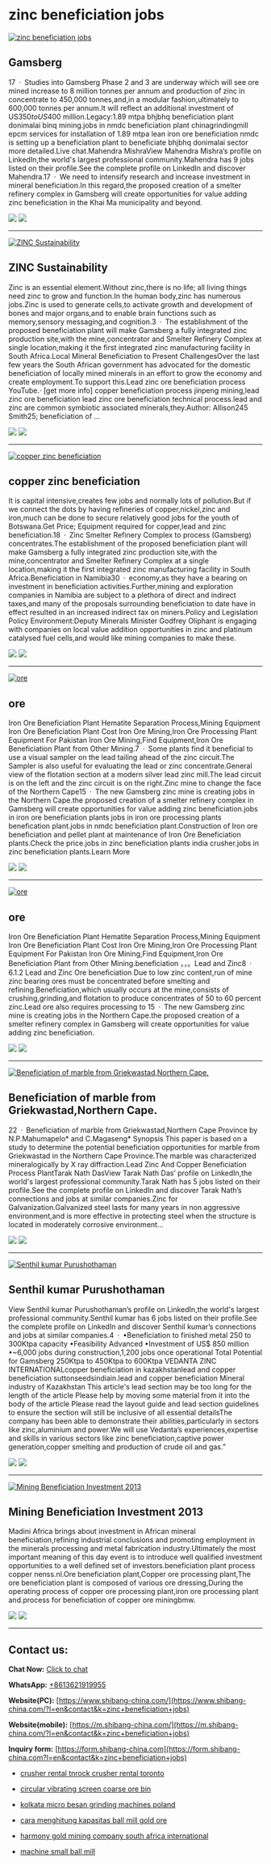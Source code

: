 # zinc beneficiation jobs

<a href="https://swt.shibang-china.com/?l=en&img&k=zinc+beneficiation+jobs" target="_blank">![zinc beneficiation jobs](http://static.shibang-china.com/all-800x300/784.jpg)</a>

## Gamsberg
17&ensp;&#0183;&ensp;Studies into Gamsberg Phase 2 and 3 are underway which will see ore mined increase to 8 million tonnes per annum and production of zinc in concentrate to 450,000 tonnes,and,in a modular fashion,ultimately to 600,000 tonnes per annum.It will reflect an additional investment of US$350 to US$400 million.Legacy:1.89 mtpa bhjbhq beneficiation plant donimalai binq mining.jobs in nmdc beneficiation plant chinagrindingmill epcm services for installation of 1.89 mtpa lean iron ore beneficiation nmdc is setting up a beneficiation plant to beneficiate bhjbhq donimalai sector more detailed.Live chat.Mahendra MishraView Mahendra Mishra’s profile on LinkedIn,the world's largest professional community.Mahendra has 9 jobs listed on their profile.See the complete profile on LinkedIn and discover Mahendra.17&ensp;&#0183;&ensp;We need to intensify research and increase investment in mineral beneficiation.In this regard,the proposed creation of a smelter refinery complex in Gamsberg will create opportunities for value adding zinc beneficiation in the Khai Ma municipality and beyond.


<a href="https://whatsapp.shibangsoft.com/WhatsApp.php" target="_blank" title="WhatsApp">![](http://static.shibang-china.com/icon/whatsapp.png)</a> <a href="https://swt.shibang-china.com/?l=en&icon&k=zinc+beneficiation+jobs" target="_blank">![](http://static.shibang-china.com/icon/chat-en.png)</a>

---

<a href="https://swt.shibang-china.com/?l=en&img&k=zinc+beneficiation+jobs" target="_blank">![ZINC Sustainability](http://static.shibang-china.com/all-800x300/126.jpg)</a>

## ZINC Sustainability
Zinc is an essential element.Without zinc,there is no life; all living things need zinc to grow and function.In the human body,zinc has numerous jobs.Zinc is used to generate cells,to activate growth and development of bones and major organs,and to enable brain functions such as memory,sensory messaging,and cognition.3&ensp;&#0183;&ensp;The establishment of the proposed beneficiation plant will make Gamsberg a fully integrated zinc production site,with the mine,concentrator and Smelter Refinery Complex at single location,making it the first integrated zinc manufacturing facility in South Africa.Local Mineral Beneficiation to Present ChallengesOver the last few years the South African government has advocated for the domestic beneficiation of locally mined minerals in an effort to grow the economy and create employment.To support this.Lead zinc ore beneficiation process YouTube.&#183; [get more info] copper beneficiation process jinpeng mining,lead zinc ore beneficiation lead zinc ore beneficiation technical process.lead and zinc are common symbiotic associated minerals,they.Author: Allison245 Smith25; beneficiation of …


<a href="https://whatsapp.shibangsoft.com/WhatsApp.php" target="_blank" title="WhatsApp">![](http://static.shibang-china.com/icon/whatsapp.png)</a> <a href="https://swt.shibang-china.com/?l=en&icon&k=zinc+beneficiation+jobs" target="_blank">![](http://static.shibang-china.com/icon/chat-en.png)</a>

---

<a href="https://swt.shibang-china.com/?l=en&img&k=zinc+beneficiation+jobs" target="_blank">![copper zinc beneficiation](http://static.shibang-china.com/all-800x300/261.jpg)</a>

## copper zinc beneficiation
It is capital intensive,creates few jobs and normally lots of pollution.But if we connect the dots by having refineries of copper,nickel,zinc and iron,much can be done to secure relatively good jobs for the youth of Botswana.Get Price; Equipment required for copper,lead and zinc beneficiation.18&ensp;&#0183;&ensp;Zinc Smelter Refinery Complex to process (Gamsberg) concentrates.The establishment of the proposed beneficiation plant will make Gamsberg a fully integrated zinc production site,with the mine,concentrator and Smelter Refinery Complex at a single location,making it the first integrated zinc manufacturing facility in South Africa.Beneficiation in Namibia30&ensp;&#0183;&ensp;economy,as they have a bearing on investment in beneficiation activities.Further,mining and exploration companies in Namibia are subject to a plethora of direct and indirect taxes,and many of the proposals surrounding beneficiation to date have in effect resulted in an increased indirect tax on miners.Policy and Legislation Policy Environment:Deputy Minerals Minister Godfrey Oliphant is engaging with companies on local value addition opportunities in zinc and platinum catalysed fuel cells,and would like mining companies to make these.


<a href="https://whatsapp.shibangsoft.com/WhatsApp.php" target="_blank" title="WhatsApp">![](http://static.shibang-china.com/icon/whatsapp.png)</a> <a href="https://swt.shibang-china.com/?l=en&icon&k=zinc+beneficiation+jobs" target="_blank">![](http://static.shibang-china.com/icon/chat-en.png)</a>

---

<a href="https://swt.shibang-china.com/?l=en&img&k=zinc+beneficiation+jobs" target="_blank">![ore](http://static.shibang-china.com/all-800x300/619.jpg)</a>

## ore
Iron Ore Beneficiation Plant Hematite Separation Process,Mining Equipment Iron Ore Beneficiation Plant Cost Iron Ore Mining,Iron Ore Processing Plant Equipment For Pakistan Iron Ore Mining,Find Equipment,Iron Ore Beneficiation Plant from Other Mining.7&ensp;&#0183;&ensp;Some plants find it beneficial to use a visual sampler on the lead tailing ahead of the zinc circuit.The Sampler is also useful for evaluating the lead or zinc concentrate.General view of the flotation section at a modern silver lead zinc mill.The lead circuit is on the left and the zinc circuit is on the right.Zinc mine to change the face of the Northern Cape15&ensp;&#0183;&ensp;The new Gamsberg zinc mine is creating jobs in the Northern Cape.the proposed creation of a smelter refinery complex in Gamsberg will create opportunities for value adding zinc beneficiation.jobs in iron ore beneficiation plants jobs in iron ore processing plants benefication plant.jobs in nmdc beneficiation plant.Construction of Iron ore beneficiation and pellet plant at maintenance of Iron Ore Beneficiation plants.Check the price.jobs in zinc beneficiation plants india crusher.jobs in zinc beneficiation plants.Learn More


<a href="https://whatsapp.shibangsoft.com/WhatsApp.php" target="_blank" title="WhatsApp">![](http://static.shibang-china.com/icon/whatsapp.png)</a> <a href="https://swt.shibang-china.com/?l=en&icon&k=zinc+beneficiation+jobs" target="_blank">![](http://static.shibang-china.com/icon/chat-en.png)</a>

---

<a href="https://swt.shibang-china.com/?l=en&img&k=zinc+beneficiation+jobs" target="_blank">![ore](http://static.shibang-china.com/all-800x300/1348.jpg)</a>

## ore
Iron Ore Beneficiation Plant Hematite Separation Process,Mining Equipment Iron Ore Beneficiation Plant Cost Iron Ore Mining,Iron Ore Processing Plant Equipment For Pakistan Iron Ore Mining,Find Equipment,Iron Ore Beneficiation Plant from Other Mining.beneficiation ，，。Lead and Zinc8&ensp;&#0183;&ensp;6.1.2 Lead and Zinc Ore beneficiation Due to low zinc content,run of mine zinc bearing ores must be concentrated before smelting and refining.Beneficiation,which usually occurs at the mine,consists of crushing,grinding,and flotation to produce concentrates of 50 to 60 percent zinc.Lead ore also requires processing to 15&ensp;&#0183;&ensp;The new Gamsberg zinc mine is creating jobs in the Northern Cape.the proposed creation of a smelter refinery complex in Gamsberg will create opportunities for value adding zinc beneficiation.


<a href="https://whatsapp.shibangsoft.com/WhatsApp.php" target="_blank" title="WhatsApp">![](http://static.shibang-china.com/icon/whatsapp.png)</a> <a href="https://swt.shibang-china.com/?l=en&icon&k=zinc+beneficiation+jobs" target="_blank">![](http://static.shibang-china.com/icon/chat-en.png)</a>

---

<a href="https://swt.shibang-china.com/?l=en&img&k=zinc+beneficiation+jobs" target="_blank">![Beneficiation of marble from Griekwastad,Northern Cape.](http://static.shibang-china.com/all-800x300/1273.jpg)</a>

## Beneficiation of marble from Griekwastad,Northern Cape.
22&ensp;&#0183;&ensp;Beneficiation of marble from Griekwastad,Northern Cape Province by N.P.Mahumapelo* and C.Magaseng* Synopsis This paper is based on a study to determine the potential beneficiation opportunities for marble from Griekwastad in the Northern Cape Province.The marble was characterized mineralogically by X ray diffraction.Lead Zinc And Copper Beneficiation Process PlantTarak Nath DasView Tarak Nath Das’ profile on LinkedIn,the world's largest professional community.Tarak Nath has 5 jobs listed on their profile.See the complete profile on LinkedIn and discover Tarak Nath’s connections and jobs at similar companies.Zinc for Galvanization.Galvanized steel lasts for many years in non aggressive environment,and is more effective in protecting steel when the structure is located in moderately corrosive environment…


<a href="https://whatsapp.shibangsoft.com/WhatsApp.php" target="_blank" title="WhatsApp">![](http://static.shibang-china.com/icon/whatsapp.png)</a> <a href="https://swt.shibang-china.com/?l=en&icon&k=zinc+beneficiation+jobs" target="_blank">![](http://static.shibang-china.com/icon/chat-en.png)</a>

---

<a href="https://swt.shibang-china.com/?l=en&img&k=zinc+beneficiation+jobs" target="_blank">![Senthil kumar Purushothaman](http://static.shibang-china.com/all-800x300/1065.jpg)</a>

## Senthil kumar Purushothaman
View Senthil kumar Purushothaman’s profile on LinkedIn,the world's largest professional community.Senthil kumar has 6 jobs listed on their profile.See the complete profile on LinkedIn and discover Senthil kumar’s connections and jobs at similar companies.4&ensp;&#0183;&ensp;•Beneficiation to finished metal 250 to 300Ktpa capacity •Feasibility Advanced •Investment of US$ 850 million •~6,000 jobs during construction,1,200 jobs once operational Total Potential for Gamsberg 250Ktpa to 450Ktpa to 600Ktpa VEDANTA ZINC INTERNATIONALcopper beneficiation in kazakhstanlead and copper beneficiation suttonseedsindiain.lead and copper beneficiation Mineral industry of Kazakhstan This article's lead section may be too long for the length of the article Please help by moving some material from it into the body of the article Please read the layout guide and lead section guidelines to ensure the section will still be inclusive of all essential detailsThe company has been able to demonstrate their abilities,particularly in sectors like zinc,aluminium and power.We will use Vedanta’s experiences,expertise and skills in various sectors like zinc beneficiation,captive power generation,copper smelting and production of crude oil and gas.”


<a href="https://whatsapp.shibangsoft.com/WhatsApp.php" target="_blank" title="WhatsApp">![](http://static.shibang-china.com/icon/whatsapp.png)</a> <a href="https://swt.shibang-china.com/?l=en&icon&k=zinc+beneficiation+jobs" target="_blank">![](http://static.shibang-china.com/icon/chat-en.png)</a>

---

<a href="https://swt.shibang-china.com/?l=en&img&k=zinc+beneficiation+jobs" target="_blank">![Mining Beneficiation Investment 2013](http://static.shibang-china.com/all-800x300/738.jpg)</a>

## Mining Beneficiation Investment 2013
Madini Africa brings about investment in African mineral beneficiation,refining industrial conclusions and promoting employment in the minerals processing and metal fabrication industry.Ultimately the most important meaning of this day event is to introduce well qualified investment opportunities to a well defined set of investors.beneficiation plant process copper nenss.nl.Ore beneficiation plant,Copper ore processing plant,The ore beneficiation plant is composed of various ore dressing,During the operating process of copper ore processing plant,iron ore processing plant and.process for beneficiation of copper ore miningbmw.

<a href="https://whatsapp.shibangsoft.com/WhatsApp.php" target="_blank" title="WhatsApp">![](http://static.shibang-china.com/icon/whatsapp.png)</a> <a href="https://swt.shibang-china.com/?l=en&icon&k=zinc+beneficiation+jobs" target="_blank">![](http://static.shibang-china.com/icon/chat-en.png)</a>

---
## Contact us:

**Chat Now:** [Click to chat](https://swt.shibang-china.com?l=en&contact&k=zinc+beneficiation+jobs)

**WhatsApp:**  [+8613621919955](https://whatsapp.shibangsoft.com/WhatsApp.php)

**Website(PC):** [https://www.shibang-china.com/](https://www.shibang-china.com/?l=en&contact&k=zinc+beneficiation+jobs)

**Website(mobile):** [https://m.shibang-china.com/](https://m.shibang-china.com/?l=en&contact&k=zinc+beneficiation+jobs)

**Inquiry form:** [https://form.shibang-china.com](https://form.shibang-china.com?l=en&contact&k=zinc+beneficiation+jobs)

* [crusher rental tnrock crusher rental toronto](../147/crusher%20rental%20tnrock%20crusher%20rental%20toronto.md)

* [circular vibrating screen coarse ore bin](../144/circular%20vibrating%20screen%20coarse%20ore%20bin.md)

* [kolkata micro besan grinding machines poland](../141/kolkata%20micro%20besan%20grinding%20machines%20poland.md)

* [cara menghitung kapasitas ball mill gold ore](../149/cara%20menghitung%20kapasitas%20ball%20mill%20gold%20ore.md)

* [harmony gold mining company south africa international](../146/harmony%20gold%20mining%20company%20south%20africa%20international.md)

* [machine small ball mill](../141/machine%20small%20ball%20mill.md)